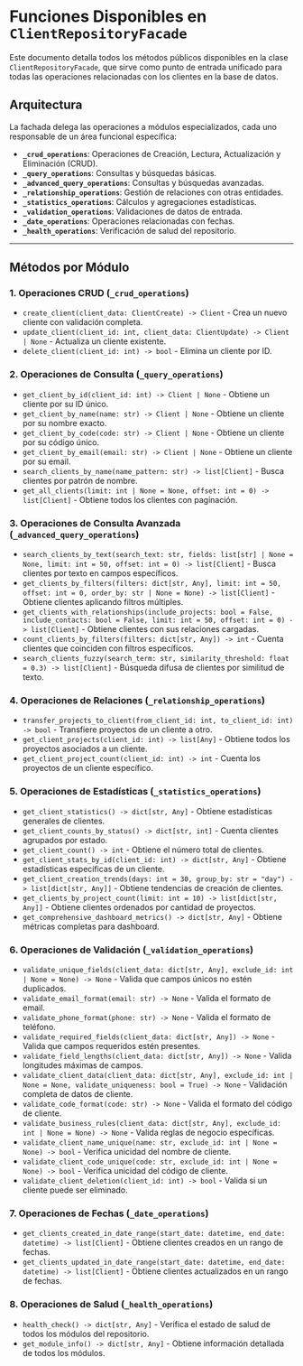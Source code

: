 # Funciones Disponibles en `ClientRepositoryFacade`

Este documento detalla todos los métodos públicos disponibles en la clase `ClientRepositoryFacade`, que sirve como punto de entrada unificado para todas las operaciones relacionadas con los clientes en la base de datos.

## Arquitectura

La fachada delega las operaciones a módulos especializados, cada uno responsable de un área funcional específica:

- **`_crud_operations`**: Operaciones de Creación, Lectura, Actualización y Eliminación (CRUD).
- **`_query_operations`**: Consultas y búsquedas básicas.
- **`_advanced_query_operations`**: Consultas y búsquedas avanzadas.
- **`_relationship_operations`**: Gestión de relaciones con otras entidades.
- **`_statistics_operations`**: Cálculos y agregaciones estadísticas.
- **`_validation_operations`**: Validaciones de datos de entrada.
- **`_date_operations`**: Operaciones relacionadas con fechas.
- **`_health_operations`**: Verificación de salud del repositorio.

---

## Métodos por Módulo

### 1. Operaciones CRUD (`_crud_operations`)
- `create_client(client_data: ClientCreate) -> Client` - Crea un nuevo cliente con validación completa.
- `update_client(client_id: int, client_data: ClientUpdate) -> Client | None` - Actualiza un cliente existente.
- `delete_client(client_id: int) -> bool` - Elimina un cliente por ID.

### 2. Operaciones de Consulta (`_query_operations`)
- `get_client_by_id(client_id: int) -> Client | None` - Obtiene un cliente por su ID único.
- `get_client_by_name(name: str) -> Client | None` - Obtiene un cliente por su nombre exacto.
- `get_client_by_code(code: str) -> Client | None` - Obtiene un cliente por su código único.
- `get_client_by_email(email: str) -> Client | None` - Obtiene un cliente por su email.
- `search_clients_by_name(name_pattern: str) -> list[Client]` - Busca clientes por patrón de nombre.
- `get_all_clients(limit: int | None = None, offset: int = 0) -> list[Client]` - Obtiene todos los clientes con paginación.

### 3. Operaciones de Consulta Avanzada (`_advanced_query_operations`)
- `search_clients_by_text(search_text: str, fields: list[str] | None = None, limit: int = 50, offset: int = 0) -> list[Client]` - Busca clientes por texto en campos específicos.
- `get_clients_by_filters(filters: dict[str, Any], limit: int = 50, offset: int = 0, order_by: str | None = None) -> list[Client]` - Obtiene clientes aplicando filtros múltiples.
- `get_clients_with_relationships(include_projects: bool = False, include_contacts: bool = False, limit: int = 50, offset: int = 0) -> list[Client]` - Obtiene clientes con sus relaciones cargadas.
- `count_clients_by_filters(filters: dict[str, Any]) -> int` - Cuenta clientes que coinciden con filtros específicos.
- `search_clients_fuzzy(search_term: str, similarity_threshold: float = 0.3) -> list[Client]` - Búsqueda difusa de clientes por similitud de texto.

### 4. Operaciones de Relaciones (`_relationship_operations`)
- `transfer_projects_to_client(from_client_id: int, to_client_id: int) -> bool` - Transfiere proyectos de un cliente a otro.
- `get_client_projects(client_id: int) -> list[Any]` - Obtiene todos los proyectos asociados a un cliente.
- `get_client_project_count(client_id: int) -> int` - Cuenta los proyectos de un cliente específico.

### 5. Operaciones de Estadísticas (`_statistics_operations`)
- `get_client_statistics() -> dict[str, Any]` - Obtiene estadísticas generales de clientes.
- `get_client_counts_by_status() -> dict[str, int]` - Cuenta clientes agrupados por estado.
- `get_client_count() -> int` - Obtiene el número total de clientes.
- `get_client_stats_by_id(client_id: int) -> dict[str, Any]` - Obtiene estadísticas específicas de un cliente.
- `get_client_creation_trends(days: int = 30, group_by: str = "day") -> list[dict[str, Any]]` - Obtiene tendencias de creación de clientes.
- `get_clients_by_project_count(limit: int = 10) -> list[dict[str, Any]]` - Obtiene clientes ordenados por cantidad de proyectos.
- `get_comprehensive_dashboard_metrics() -> dict[str, Any]` - Obtiene métricas completas para dashboard.

### 6. Operaciones de Validación (`_validation_operations`)
- `validate_unique_fields(client_data: dict[str, Any], exclude_id: int | None = None) -> None` - Valida que campos únicos no estén duplicados.
- `validate_email_format(email: str) -> None` - Valida el formato de email.
- `validate_phone_format(phone: str) -> None` - Valida el formato de teléfono.
- `validate_required_fields(client_data: dict[str, Any]) -> None` - Valida que campos requeridos estén presentes.
- `validate_field_lengths(client_data: dict[str, Any]) -> None` - Valida longitudes máximas de campos.
- `validate_client_data(client_data: dict[str, Any], exclude_id: int | None = None, validate_uniqueness: bool = True) -> None` - Validación completa de datos de cliente.
- `validate_code_format(code: str) -> None` - Valida el formato del código de cliente.
- `validate_business_rules(client_data: dict[str, Any], exclude_id: int | None = None) -> None` - Valida reglas de negocio específicas.
- `validate_client_name_unique(name: str, exclude_id: int | None = None) -> bool` - Verifica unicidad del nombre de cliente.
- `validate_client_code_unique(code: str, exclude_id: int | None = None) -> bool` - Verifica unicidad del código de cliente.
- `validate_client_deletion(client_id: int) -> bool` - Valida si un cliente puede ser eliminado.

### 7. Operaciones de Fechas (`_date_operations`)
- `get_clients_created_in_date_range(start_date: datetime, end_date: datetime) -> list[Client]` - Obtiene clientes creados en un rango de fechas.
- `get_clients_updated_in_date_range(start_date: datetime, end_date: datetime) -> list[Client]` - Obtiene clientes actualizados en un rango de fechas.

### 8. Operaciones de Salud (`_health_operations`)
- `health_check() -> dict[str, Any]` - Verifica el estado de salud de todos los módulos del repositorio.
- `get_module_info() -> dict[str, Any]` - Obtiene información detallada de todos los módulos.